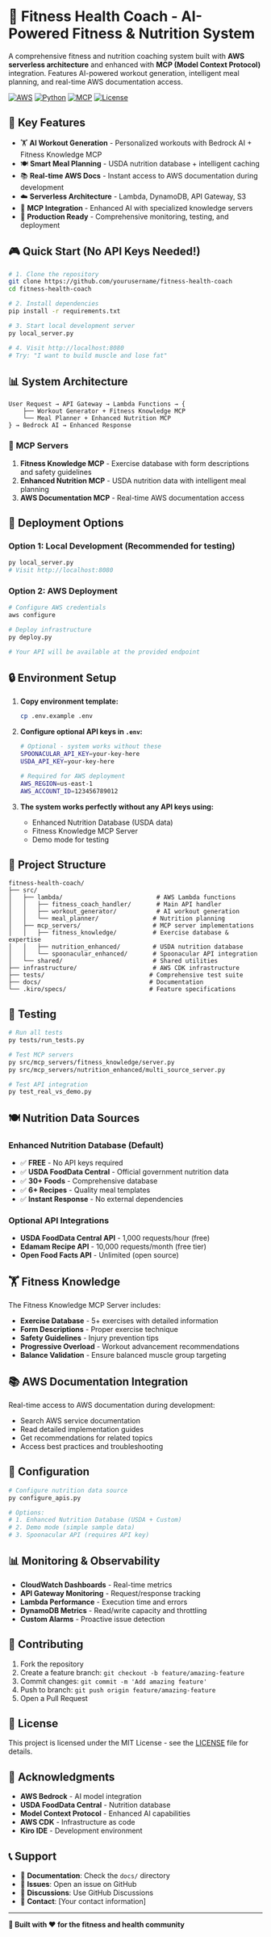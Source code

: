 # 🎯 Fitness Health Coach - AI-Powered Fitness & Nutrition System

A comprehensive fitness and nutrition coaching system built with **AWS serverless architecture** and enhanced with **MCP (Model Context Protocol)** integration. Features AI-powered workout generation, intelligent meal planning, and real-time AWS documentation access.

[![AWS](https://img.shields.io/badge/AWS-Serverless-orange)](https://aws.amazon.com/)
[![Python](https://img.shields.io/badge/Python-3.11+-blue)](https://python.org/)
[![MCP](https://img.shields.io/badge/MCP-Integration-green)](https://modelcontextprotocol.io/)
[![License](https://img.shields.io/badge/License-MIT-yellow)](LICENSE)

## 🌟 **Key Features**

- 🏋️ **AI Workout Generation** - Personalized workouts with Bedrock AI + Fitness Knowledge MCP
- 🍽️ **Smart Meal Planning** - USDA nutrition database + intelligent caching  
- 📚 **Real-time AWS Docs** - Instant access to AWS documentation during development
- ☁️ **Serverless Architecture** - Lambda, DynamoDB, API Gateway, S3
- 🔧 **MCP Integration** - Enhanced AI with specialized knowledge servers
- 🚀 **Production Ready** - Comprehensive monitoring, testing, and deployment

## 🎮 **Quick Start (No API Keys Needed!)**

```bash
# 1. Clone the repository
git clone https://github.com/yourusername/fitness-health-coach
cd fitness-health-coach

# 2. Install dependencies
pip install -r requirements.txt

# 3. Start local development server
py local_server.py

# 4. Visit http://localhost:8080
# Try: "I want to build muscle and lose fat"
```

## 📊 **System Architecture**

```
User Request → API Gateway → Lambda Functions → {
    ├── Workout Generator + Fitness Knowledge MCP
    └── Meal Planner + Enhanced Nutrition MCP  
} → Bedrock AI → Enhanced Response
```

### 🔧 **MCP Servers**

1. **Fitness Knowledge MCP** - Exercise database with form descriptions and safety guidelines
2. **Enhanced Nutrition MCP** - USDA nutrition data with intelligent meal planning
3. **AWS Documentation MCP** - Real-time AWS documentation access

## 🚀 **Deployment Options**

### **Option 1: Local Development (Recommended for testing)**
```bash
py local_server.py
# Visit http://localhost:8080
```

### **Option 2: AWS Deployment**
```bash
# Configure AWS credentials
aws configure

# Deploy infrastructure
py deploy.py

# Your API will be available at the provided endpoint
```

## 🔒 **Environment Setup**

1. **Copy environment template:**
   ```bash
   cp .env.example .env
   ```

2. **Configure optional API keys in `.env`:**
   ```bash
   # Optional - system works without these
   SPOONACULAR_API_KEY=your-key-here
   USDA_API_KEY=your-key-here
   
   # Required for AWS deployment
   AWS_REGION=us-east-1
   AWS_ACCOUNT_ID=123456789012
   ```

3. **The system works perfectly without any API keys using:**
   - Enhanced Nutrition Database (USDA data)
   - Fitness Knowledge MCP Server
   - Demo mode for testing

## 📁 **Project Structure**

```
fitness-health-coach/
├── src/
│   ├── lambda/                          # AWS Lambda functions
│   │   ├── fitness_coach_handler/       # Main API handler
│   │   ├── workout_generator/           # AI workout generation
│   │   └── meal_planner/               # Nutrition planning
│   ├── mcp_servers/                    # MCP server implementations
│   │   ├── fitness_knowledge/          # Exercise database & expertise
│   │   ├── nutrition_enhanced/         # USDA nutrition database
│   │   └── spoonacular_enhanced/       # Spoonacular API integration
│   └── shared/                         # Shared utilities
├── infrastructure/                     # AWS CDK infrastructure
├── tests/                             # Comprehensive test suite
├── docs/                              # Documentation
└── .kiro/specs/                       # Feature specifications
```

## 🧪 **Testing**

```bash
# Run all tests
py tests/run_tests.py

# Test MCP servers
py src/mcp_servers/fitness_knowledge/server.py
py src/mcp_servers/nutrition_enhanced/multi_source_server.py

# Test API integration
py test_real_vs_demo.py
```

## 🍽️ **Nutrition Data Sources**

### **Enhanced Nutrition Database (Default)**
- ✅ **FREE** - No API keys required
- ✅ **USDA FoodData Central** - Official government nutrition data
- ✅ **30+ Foods** - Comprehensive database
- ✅ **6+ Recipes** - Quality meal templates
- ✅ **Instant Response** - No external dependencies

### **Optional API Integrations**
- **USDA FoodData Central API** - 1,000 requests/hour (free)
- **Edamam Recipe API** - 10,000 requests/month (free tier)
- **Open Food Facts API** - Unlimited (open source)

## 🏋️ **Fitness Knowledge**

The Fitness Knowledge MCP Server includes:
- **Exercise Database** - 5+ exercises with detailed information
- **Form Descriptions** - Proper exercise technique
- **Safety Guidelines** - Injury prevention tips
- **Progressive Overload** - Workout advancement recommendations
- **Balance Validation** - Ensure balanced muscle group targeting

## 📚 **AWS Documentation Integration**

Real-time access to AWS documentation during development:
- Search AWS service documentation
- Read detailed implementation guides
- Get recommendations for related topics
- Access best practices and troubleshooting

## 🔧 **Configuration**

```bash
# Configure nutrition data source
py configure_apis.py

# Options:
# 1. Enhanced Nutrition Database (USDA + Custom)
# 2. Demo mode (simple sample data)  
# 3. Spoonacular API (requires API key)
```

## 📊 **Monitoring & Observability**

- **CloudWatch Dashboards** - Real-time metrics
- **API Gateway Monitoring** - Request/response tracking
- **Lambda Performance** - Execution time and errors
- **DynamoDB Metrics** - Read/write capacity and throttling
- **Custom Alarms** - Proactive issue detection

## 🤝 **Contributing**

1. Fork the repository
2. Create a feature branch: `git checkout -b feature/amazing-feature`
3. Commit changes: `git commit -m 'Add amazing feature'`
4. Push to branch: `git push origin feature/amazing-feature`
5. Open a Pull Request

## 📄 **License**

This project is licensed under the MIT License - see the [LICENSE](LICENSE) file for details.

## 🙏 **Acknowledgments**

- **AWS Bedrock** - AI model integration
- **USDA FoodData Central** - Nutrition database
- **Model Context Protocol** - Enhanced AI capabilities
- **AWS CDK** - Infrastructure as code
- **Kiro IDE** - Development environment

## 📞 **Support**

- 📖 **Documentation**: Check the `docs/` directory
- 🐛 **Issues**: Open an issue on GitHub
- 💬 **Discussions**: Use GitHub Discussions
- 📧 **Contact**: [Your contact information]

---

**🎯 Built with ❤️ for the fitness and health community**